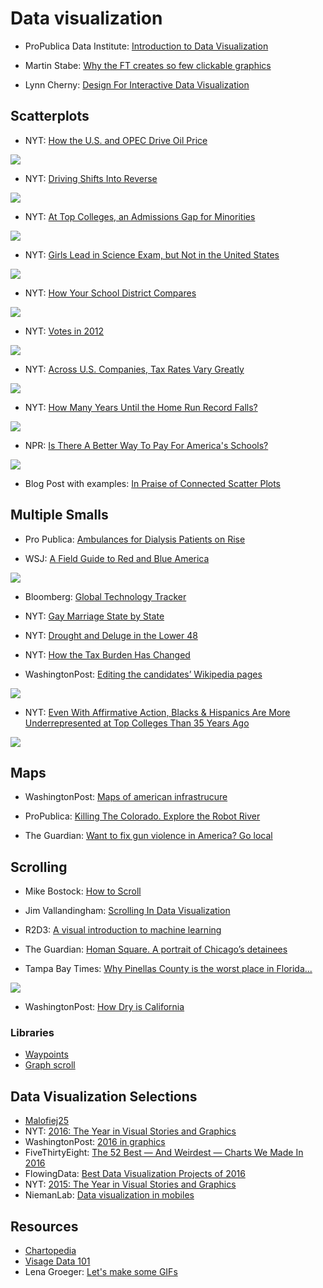 # Data visualization

- ProPublica Data Institute: [Introduction to Data Visualization](https://projects.propublica.org/graphics/images/data-institute/presentations/intro-to-datavis.pdf)

- Martin Stabe: [Why the FT creates so few clickable graphics](https://www.ft.com/content/c62b21c6-7feb-11e6-8e50-8ec15fb462f4)

- Lynn Cherny: [Design For Interactive Data Visualization](http://ghostweather.slides.com/lynncherny/deck-8#/)


## Scatterplots

- NYT: [How the U.S. and OPEC Drive Oil Price](http://www.nytimes.com/interactive/2015/09/30/business/how-the-us-and-opec-drive-oil-prices.html)

![](https://raw.githubusercontent.com/rauldiazpoblete/notes/master/images/Captura%20de%20pantalla%202017-01-08%20a%20la(s)%2012.45.35.png)

- NYT: [Driving Shifts Into Reverse](http://4.bp.blogspot.com/-hKr9ETXwdj4/UFjJWm7daEI/AAAAAAAAAxI/O5EMLZTu5Zw/s1600/02metrics-popup-v3.jpg)

![](http://4.bp.blogspot.com/-hKr9ETXwdj4/UFjJWm7daEI/AAAAAAAAAxI/O5EMLZTu5Zw/s1600/02metrics-popup-v3.jpg)

- NYT: [At Top Colleges, an Admissions Gap for Minorities](http://www.nytimes.com/interactive/2013/05/07/education/college-admissions-gap.html)

![](https://raw.githubusercontent.com/rauldiazpoblete/notes/master/images/Captura%20de%20pantalla%202017-03-02%20a%20la(s)%2011.26.03.png)

- NYT: [Girls Lead in Science Exam, but Not in the United States](http://www.nytimes.com/interactive/2013/02/04/science/girls-lead-in-science-exam-but-not-in-the-united-states.html)

![](https://raw.githubusercontent.com/rauldiazpoblete/notes/master/images/Captura%20de%20pantalla%202017-01-04%20a%20la(s)%2011.47.09.png)

- NYT: [How Your School District Compares](https://www.nytimes.com/interactive/2016/04/29/upshot/money-race-and-success-how-your-school-district-compares.html)

![](https://raw.githubusercontent.com/rauldiazpoblete/notes/master/images/Captura%20de%20pantalla%202017-03-02%20a%20la(s)%2011.16.34.png)

- NYT: [Votes in 2012](https://www.nytimes.com/interactive/2016/06/10/upshot/voting-habits.html?mtrref=www.nytimes.com&gwh=5737B0DBEC90B023F3B4EA9B23B06E52&gwt=pay&_r=0)

![](https://raw.githubusercontent.com/rauldiazpoblete/notes/master/images/Captura%20de%20pantalla%202017-03-03%20a%20la(s)%2013.25.52.png)

- NYT: [Across U.S. Companies, Tax Rates Vary Greatly](http://www.nytimes.com/interactive/2013/05/25/sunday-review/corporate-taxes.html?ref=sunday)

![](https://raw.githubusercontent.com/rauldiazpoblete/notes/master/images/Captura%20de%20pantalla%202017-03-01%20a%20la(s)%2018.49.32.png)

- NYT: [How Many Years Until the Home Run Record Falls?](http://www.nytimes.com/interactive/2015/04/03/sports/baseball/mlb-records.html)

![](https://raw.githubusercontent.com/rauldiazpoblete/notes/master/images/Captura%20de%20pantalla%202017-03-02%20a%20la(s)%2011.19.33.png)

- NPR: [Is There A Better Way To Pay For America's Schools?](http://www.npr.org/2016/05/01/476224759/is-there-a-better-way-to-pay-for-americas-schools)

![](https://raw.githubusercontent.com/rauldiazpoblete/notes/master/images/Captura%20de%20pantalla%202017-01-04%20a%20la(s)%2011.33.55.png)

- Blog Post with examples: [In Praise of Connected Scatter Plots](http://www.dundas.com/support/blog/in-praise-of-connected-scatter-plots)


## Multiple Smalls

- Pro Publica: [Ambulances for Dialysis Patients on Rise](https://projects.propublica.org/graphics/ambulances)

- WSJ: [A Field Guide to Red and Blue America](http://graphics.wsj.com/elections/2016/field-guide-red-blue-america/)

![](https://raw.githubusercontent.com/rauldiazpoblete/notes/master/images/Captura%20de%20pantalla%202017-03-03%20a%20la(s)%2013.32.12.png)

- Bloomberg: [Global Technology Tracker](http://www.bloomberg.com/graphics/global-technology-companies/?utm_content=graphics&utm_campaign=socialflow-organic&utm_source=twitter&utm_medium=social&cmpid%3D=socialflow-twitter-graphics)

- NYT: [Gay Marriage State by State](http://www.nytimes.com/interactive/2015/03/04/us/gay-marriage-state-by-state.html)

- NYT: [Drought and Deluge in the Lower 48](http://www.nytimes.com/interactive/2012/08/11/sunday-review/drought-history.html)

- NYT: [How the Tax Burden Has Changed](http://www.nytimes.com/interactive/2012/11/30/us/tax-burden.html)

- WashingtonPost: [Editing the candidates’ Wikipedia pages](https://www.washingtonpost.com/graphics/politics/2016-election/presidential-wikipedias/)

![](https://github.com/rauldiazpoblete/notes/blob/master/images/Captura%20de%20pantalla%202017-03-01%20a%20la(s)%2018.20.14.png)

- NYT: [Even With Affirmative Action, Blacks & Hispanics Are More Underrepresented at Top Colleges Than 35 Years Ago](https://www.nytimes.com/interactive/2017/08/24/us/affirmative-action.html)

![](https://github.com/rauldiazpoblete/notes/blob/master/images/Captura%20de%20pantalla%202017-09-01%20a%20las%2020.04.19.png)


## Maps

- WashingtonPost: [Maps of american infrastrucure](https://www.washingtonpost.com/graphics/national/maps-of-american-infrastrucure/)

- ProPublica: [Killing The Colorado. Explore the Robot River](https://projects.propublica.org/killing-the-colorado/explore-the-river#big-thompson-project)

- The Guardian: [Want to fix gun violence in America? Go local](https://www.theguardian.com/us-news/ng-interactive/2017/jan/09/special-report-fixing-gun-violence-in-america)


## Scrolling

- Mike Bostock: [How to Scroll](https://bost.ocks.org/mike/scroll/)

- Jim Vallandingham: [Scrolling In Data Visualization](http://vallandingham.me/scroll_talk/examples/)

- R2D3: [A visual introduction to machine learning](http://www.r2d3.us/visual-intro-to-machine-learning-part-1/)

- The Guardian: [Homan Square. A portrait of Chicago’s detainees](https://www.theguardian.com/us-news/ng-interactive/2015/oct/19/homan-square-chicago-police-detainees)

- Tampa Bay Times: [Why Pinellas County is the worst place in Florida...](http://www.tampabay.com/projects/2015/investigations/pinellas-failure-factories/chart-failing-black-students/)

![](https://github.com/rauldiazpoblete/notes/blob/master/images/Captura%20de%20pantalla%202017-03-03%20a%20la(s)%2016.50.21.png)

- WashingtonPost: [How Dry is California](https://www.washingtonpost.com/graphics/national/drought-in-southwest/)


### Libraries

- [Waypoints](http://imakewebthings.com/waypoints/guides/getting-started/)
- [Graph scroll](https://1wheel.github.io/graph-scroll/)


## Data Visualization Selections
- [Malofiej25](https://iguacel.github.io/malofiej/index.html)
- NYT: [2016: The Year in Visual Stories and Graphics](https://www.nytimes.com/interactive/2016/12/28/us/year-in-interactive-graphics.html)
- WashingtonPost: [2016 in graphics](https://www.washingtonpost.com/graphics/national/2016-in-graphics/)
- FiveThirtyEight: [The 52 Best — And Weirdest — Charts We Made In 2016](http://fivethirtyeight.com/features/the-52-best-and-weirdest-charts-we-made-in-2016/)
- FlowingData: [Best Data Visualization Projects of 2016](http://flowingdata.com/2016/12/29/best-data-visualization-projects-of-2016/)
- NYT: [2015: The Year in Visual Stories and Graphics](http://www.nytimes.com/interactive/2015/us/year-in-interactive-storytelling.html)
- NiemanLab: [Data visualization in mobiles](http://www.niemanlab.org/2016/03/small-screens-full-art-despite-their-size-smartphones-open-up-new-opportunities-for-interactives/)


## Resources
- [Chartopedia](http://www.anychart.com/chartopedia/)
- [Visage Data 101](https://visage.co/category/data-101/)
- Lena Groeger: [Let's make some GIFs](https://github.com/lenagroeger/gifs)
